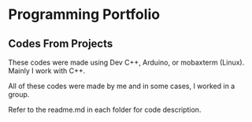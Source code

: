# Programming Portfolio

## Codes From Projects

These codes were made using Dev C++, Arduino, or mobaxterm (Linux). Mainly I work with C++.

All of these codes were made by me and in some cases, I worked in a group.

Refer to the readme.md in each folder for code description. 
